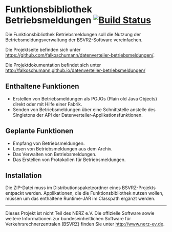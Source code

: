 Funktionsbibliothek Betriebsmeldungen [![Build Status](https://travis-ci.org/falkoschumann/datenverteiler-betriebsmeldungen.svg?branch=master)](https://travis-ci.org/falkoschumann/datenverteiler-betriebsmeldungen)
=====================================

Die Funktionsbibliothek Betriebsmeldungen soll die Nutzung der
Betriebsmeldungsverwaltung der BSVRZ-Software vereinfachen.

Die Projektseite befinden sich unter
https://github.com/falkoschumann/datenverteiler-betriebsmeldungen/.

Die Projektdokumentation befindet sich unter
http://falkoschumann.github.io/datenverteiler-betriebsmeldungen/


Enthaltene Funktionen
---------------------

  - Erstellen von Betriebsmeldungen als POJOs (Plain old Java Objects) direkt
    oder mit Hilfe einer Fabrik.
  - Senden von Betriebsmeldungen über eine Schnittstelle anstelle des Singletons
    der API der Datenverteiler-Applikationsfunktionen.


Geplante Funktionen
-------------------

  - Empfang von Betriebsmeldungen.
  - Lesen von Betriebsmeldungen aus dem Archiv.
  - Das Verwalten von Betriebsmeldungen.
  - Das Erstellen von Protokollen für Betriebsmeldungen.


Installation
------------

Die ZIP-Datei muss im Distributionspaketeordner eines BSVRZ-Projekts entpackt
werden. Applikationen, die die Funktionsbibliothek nutzen wollen, müssen um das
enthaltene Runtime-JAR im Classpath ergänzt werden.


---

Dieses Projekt ist nicht Teil des NERZ e.V. Die offizielle Software sowie
weitere Informationen zur bundeseinheitlichen Software für
Verkehrsrechnerzentralen (BSVRZ) finden Sie unter http://www.nerz-ev.de.
